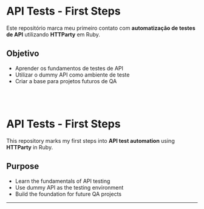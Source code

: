 # API Tests - First Steps  

Este repositório marca meu primeiro contato com **automatização de testes de API** utilizando **HTTParty** em Ruby.  

## Objetivo
- Aprender os fundamentos de testes de API
- Utilizar o dummy API como ambiente de teste
- Criar a base para projetos futuros de QA  
<br>
<br>

# API Tests - First Steps  

This repository marks my first steps into **API test automation** using **HTTParty** in Ruby.  

## Purpose
- Learn the fundamentals of API testing  
- Use  dummy API as the testing environment  
- Build the foundation for future QA projects  

---

